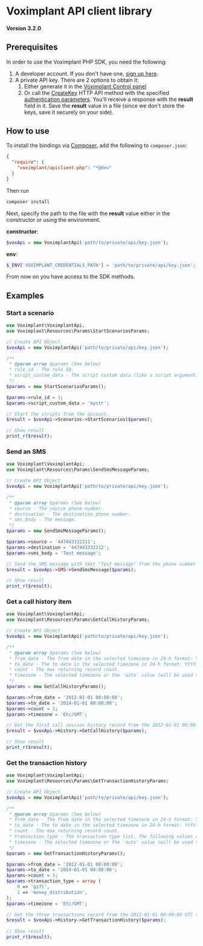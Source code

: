 # Voximplant API client library

#### Version 3.2.0

## Prerequisites

In order to use the Voximplant PHP SDK, you need the following:

1. A developer account. If you don't have one, [sign up here](https://manage.voximplant.com/auth/sign_up).
1. A private API key. There are 2 options to obtain it:
    1. Either generate it in the [Voximplant Control panel](https://manage.voximplant.com/settings/service_accounts)
    1. Or call the [CreateKey](https://voximplant.com/docs/references/httpapi/rolesystem#createkey) HTTP API method with
       the specified [authentication parameters](https://voximplant.com/docs/howtos/integration/httpapi/auth). You'll
       receive a response with the __result__ field in it. Save the __result__ value in a file (since we don't store the
       keys, save it securely on your side).

## How to use

To install the bindings via [Composer](http://getcomposer.org/), add the following to `composer.json`:

```json 
{
  "require": {
    "voximplant/apiclient-php": "*@dev"
  }
}
```

Then run

```bash
composer install
```

Next, specify the path to the file with the __result__ value either in the constructor or using the environment.

__constructor__:

```php
$voxApi = new VoximplantApi('path/to/private/api/key.json');
```

__env__:

```php
$_ENV['VOXIMPLANT_CREDENTIALS_PATH'] = 'path/to/private/api/key.json';
```

From now on you have access to the SDK methods.

## Examples

### Start a scenario

```php
use Voximplant\VoximplantApi;
use Voximplant\Resources\Params\StartScenariosParams;

// Create API Object
$voxApi = new VoximplantApi('path/to/private/api/key.json');

/**
 * @param array $params (See below)
 * rule_id - The rule ID.
 * script_custom_data - The script custom data (like a script argument). Can be accessed in JS scenario via the VoxEngine.customData() method
 */
$params = new StartScenariosParams();

$params->rule_id = 1;
$params->script_custom_data = 'mystr';

// Start the scripts from the account.
$result = $voxApi->Scenarios->StartScenarios($params);

// Show result
print_r($result);
```

### Send an SMS

```php
use Voximplant\VoximplantApi;
use Voximplant\Resources\Params\SendSmsMessageParams;

// Create API Object
$voxApi = new VoximplantApi('path/to/private/api/key.json');

/**
 * @param array $params (See below)
 * source - The source phone number.
 * destination - The destination phone number.
 * sms_body - The message.
 */
$params = new SendSmsMessageParams();

$params->source = '447443332211';
$params->destination = '447443332212';
$params->sms_body = 'Test message';

// Send the SMS message with text "Test message" from the phone number 447443332211 to the phone number 447443332212.
$result = $voxApi->SMS->SendSmsMessage($params);

// Show result
print_r($result);
```

### Get a call history item

```php
use Voximplant\VoximplantApi;
use Voximplant\Resources\Params\GetCallHistoryParams;

// Create API Object
$voxApi = new VoximplantApi('path/to/private/api/key.json');

/**
 * @param array $params (See below)
 * from_date - The from date in the selected timezone in 24-h format: YYYY-MM-DD HH:mm:ss
 * to_date - The to date in the selected timezone in 24-h format: YYYY-MM-DD HH:mm:ss
 * count - The max returning record count.
 * timezone - The selected timezone or the 'auto' value (will be used the account location).
 */
$params = new GetCallHistoryParams();

$params->from_date = '2012-01-01 00:00:00';
$params->to_date = '2014-01-01 00:00:00';
$params->count = 1;
$params->timezone = 'Etc/GMT';

// Get the first call session history record from the 2012-01-01 00:00:00 UTC to the 2014-01-01 00:00:00 UTC
$result = $voxApi->History->GetCallHistory($params);

// Show result
print_r($result);
```

### Get the transaction history

```php
use Voximplant\VoximplantApi;
use Voximplant\Resources\Params\GetTransactionHistoryParams;

// Create API Object
$voxApi = new VoximplantApi('path/to/private/api/key.json');

/**
 * @param array $params (See below)
 * from_date - The from date in the selected timezone in 24-h format: YYYY-MM-DD HH:mm:ss
 * to_date - The to date in the selected timezone in 24-h format: YYYY-MM-DD HH:mm:ss
 * count - The max returning record count.
 * transaction_type - The transaction type list. The following values are possible: periodic_charge, resource_charge, money_distribution, subscription_charge, subscription_installation_charge, card_periodic_payment, card_overrun_payment, card_payment, robokassa_payment, gift, add_money, subscription_cancel, adjustment, wire_transfer, refund.
 * timezone - The selected timezone or the 'auto' value (will be used the account location).
 */
$params = new GetTransactionHistoryParams();

$params->from_date = '2012-01-01 00:00:00';
$params->to_date = '2014-01-01 00:00:00';
$params->count = 3;
$params->transaction_type = array (
    0 => 'gift',
    1 => 'money_distribution',
);
$params->timezone = 'Etc/GMT';

// Get the three transactions record from the 2012-01-01 00:00:00 UTC to the 2014-01-01 00:00:00 UTC with the 'gift' or 'money_distribution' types.
$result = $voxApi->History->GetTransactionHistory($params);
 
// Show result
print_r($result);
```
